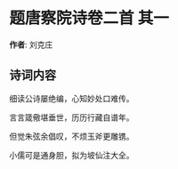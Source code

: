 # 题唐察院诗卷二首  其一

**作者**: 刘克庄

## 诗词内容

细读公诗屡绝编，心知妙处口难传。

言言箴儆堪垂世，历历行藏自谱年。

但觉朱弦余倡叹，不烦玉斧更雕镌。

小儒可是通身胆，拟为坡仙注大全。


